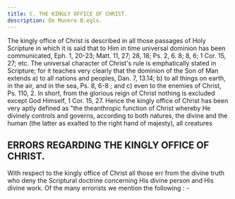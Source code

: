 ```yaml
---
title: C. THE KINGLY OFFICE OF CHRIST.
description: De Munere B.eglo.
---
```


The kingly office of Christ is described in all those passages of Holy Scripture in which it is said that to Him in time universal dominion has been communicated, Eph. 1, 20-23; Matt. 11, 27; 28, 18; Ps. 2, 6. 8; 8, 6; 1 Cor. 15, 27; etc. The universal character of Christ's rule is emphatically stated in Scripture; for it teaches very clearly that the dominion of the Son of Man extends a) to all nations and peoples, Dan. 7, 13.14; b) to all things on earth, in the air, and in the sea, Ps. 8, 6-8 ; and c) even to the enemies of Christ, Ps. 110, 2. In short, from the glorious reign of Christ nothing is excluded except God Himself, 1 Cor. 15, 27. Hence the kingly office of Christ has been very aptly defined as "the theanthropic function of Christ whereby He divinely controls and governs, according to both natures, the divine and the human (the latter as exalted to the right hand of majesty), all creatures 


## ERRORS REGARDING THE KINGLY OFFICE OF CHRIST.
With respect to the kingly office of Christ all those err from the divine truth who deny the Scriptural doctrine concerning His divine person and His divine work. Of the many errorists we mention the following : -

